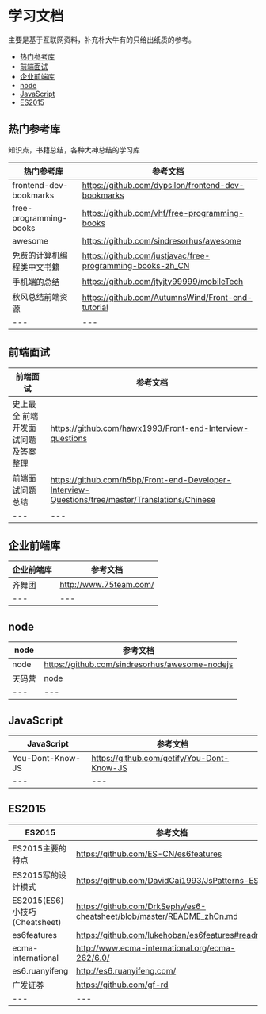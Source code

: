 # 学习文档

主要是基于互联网资料，补充朴大牛有的只给出纸质的参考。

- [热门参考库](#热门参考库)
- [前端面试](#前端面试)
- [企业前端库](#企业前端库)
- [node](#node)
- [JavaScript](#JavaScript)
- [ES2015](#ES2015)


## 热门参考库

知识点，书籍总结，各种大神总结的学习库

热门参考库 | 参考文档
--- | ---
frontend-dev-bookmarks | https://github.com/dypsilon/frontend-dev-bookmarks
free-programming-books | https://github.com/vhf/free-programming-books
awesome | https://github.com/sindresorhus/awesome
免费的计算机编程类中文书籍 | https://github.com/justjavac/free-programming-books-zh_CN
手机端的总结 | https://github.com/jtyjty99999/mobileTech
秋风总结前端资源 | https://github.com/AutumnsWind/Front-end-tutorial
--- | ---

## 前端面试

前端面试 | 参考文档
--- | ---
史上最全 前端开发面试问题及答案整理 | https://github.com/hawx1993/Front-end-Interview-questions
前端面试问题总结 | https://github.com/h5bp/Front-end-Developer-Interview-Questions/tree/master/Translations/Chinese
--- | ---

## 企业前端库

企业前端库 | 参考文档
--- | ---
齐舞团 | http://www.75team.com/
--- | ---

## node

node | 参考文档
--- | ---
node | https://github.com/sindresorhus/awesome-nodejs
天码营 | [node](http://course.tianmaying.com/node)
--- | ---

## JavaScript

JavaScript | 参考文档
--- | ---
You-Dont-Know-JS | https://github.com/getify/You-Dont-Know-JS
--- | ---


## ES2015

**ES2015** | 参考文档
--- | ---
ES2015主要的特点 | https://github.com/ES-CN/es6features
ES2015写的设计模式 | https://github.com/DavidCai1993/JsPatterns-ES6
ES2015(ES6)小技巧(Cheatsheet) |https://github.com/DrkSephy/es6-cheatsheet/blob/master/README_zhCn.md
es6features|https://github.com/lukehoban/es6features#readme
ecma-international | http://www.ecma-international.org/ecma-262/6.0/
es6.ruanyifeng| http://es6.ruanyifeng.com/
广发证券 | https://github.com/gf-rd
--- | ---



